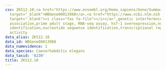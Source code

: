 ```yaml
---
csv: ZK512.10,<a href="https://www.ensembl.org/Homo_sapiens/Gene/Summary?db=core;g=WBGene00013988"
  target="_blank">WBGene00013988</a>,<a href="https://www.ncbi.nlm.nih.gov/pubmed/30894454"
  target="_blank"><i class="fas fa-file"></i></a>",genetic interference,functional
  association,prime adult stage, RNA-seq assay, hsf-1 overexpression,nucleotide sequence
  identification,nucleotide sequence identification,transcriptional regulation,up-regulates
  activity
data_alias: ZK512.10
data_id: WBGene00013988
data_numevidence: 1
data_species: Caenorhabditis elegans
data_taxid: '6239'
title: ZK512.10
---
```

